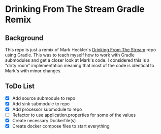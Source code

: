 # Drinking From The Stream Gradle Remix 

## Background 
This repo is just a remix of Mark Heckler's [Drinking From The Stream](https://github.com/mkheck/drinking-from-the-stream) repo using Gradle. 
This was to teach myself how to work with Gradle submodules and get a closer look at Mark's code. I considered this is a "dirty room" implementation meaning that most of the code is identical to Mark's with minor changes.

## ToDo List 
- [X] Add source submodule to repo 
- [X] Add sink submodule to repo  
- [X] Add processor submodule to repo 
- [ ] Refactor to use application.properties for some of the values
- [X] Create necessary Dockerfile(s)
- [X] Create docker compose files to start everything